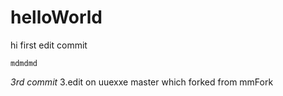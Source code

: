 helloWorld
==========

hi
first edit commit

`mdmdmd`

_3rd commit_
3.edit on uuexxe master which forked from mmFork
